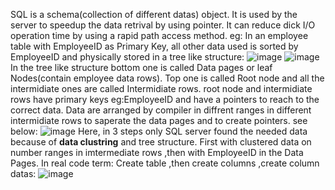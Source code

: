 SQL is a schema(collection of different datas) object. It is used by the server to speedup the data retrival by using pointer. It can reduce dick I/O operation time by using a rapid path access method.
eg: In an employee table with EmployeeID as Primary Key, all other data used is sorted by EmployeeID and physically stored in a tree like structure: 
![image](https://github.com/adarshraj99/MySQL/assets/122180050/0e6d1377-7d89-4ed1-8902-a9a010d2c463)
![image](https://github.com/adarshraj99/MySQL/assets/122180050/3438ee0c-d87c-4063-aa19-38bd64202539)
In the tree like structure bottom one is called Data pages or leaf Nodes(contain employee data rows). 
Top one is called Root node and all the intermidiate ones are called Intermidiate rows. root node and intermidiate rows have primary keys eg:EmployeeID and have a pointers to reach to the correct data. 
Data are arranged by compiler in diffrent ranges in different intermidiate rows to saperate the data pages and to create pointers. see below: 
![image](https://github.com/adarshraj99/MySQL/assets/122180050/b7089962-57f7-49ad-a008-fe39f4e7b787)
Here, in 3 steps only SQL server found the needed data because of **data clustring** and tree structure. First with clustered data on number ranges in imtermediate rows ,then with EmployeeID in the Data Pages. 
In real code term: Create table ,then create columns ,create column datas: 
![image](https://github.com/adarshraj99/MySQL/assets/122180050/005cf57e-4a75-4dc9-b62f-8ba2dbe957ac)
